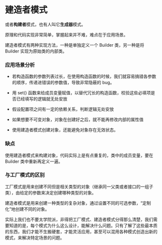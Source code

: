 
# 建造者模式
或者**构建者**模式，也有人叫它**生成器**模式。

原理和代码实现非常简单，掌握起来并不难，难点在于应用场景。

建造者模式有两种实现方法，一种是单独定义一个 Builder 类，另一种是将 Builder 实现为原始类的内部类。



### 应用场景分析

- 若构造函数的参数列表过长，在使用构造函数的时候，我们就容易搞错各参数的顺序，传递进错误的参数值，导致非常隐蔽的 bug。

- 用 set() 函数来给成员变量赋值，以替代冗长的构造函数，校验这些必填项是否已经填写的逻辑就无处安放

- 假设配置项之间有一定的依赖关系，判断逻辑无处安放

- 如果想要不可变对象，对象在创建好之后，就不能再修改内部的属性值

- 使用建造者模式创建对象，还能避免对象存在无效状态。



### 缺点

使用建造者模式来构建对象，代码实际上是有点重复的，类中的成员变量，要在 Builder 类中重新再定义一遍。

### 与工厂模式的区别

工厂模式是用来创建不同但是相关类型的对象（继承同一父类或者接口的一组子类），由给定的参数来决定创建哪种类型的对象。

建造者模式是用来创建一种类型的复杂对象，通过设置不同的可选参数，“定制化”地创建不同的对象。



实际上我们也不要太学院派，非得把工厂模式、建造者模式分得那么清楚，我们需要知道的是，每个模式为什么这么设计，能解决什么问题。只有了解了这些最本质的东西，我们才能不生搬硬套，才能灵活应用，甚至可以混用各种模式创造出新的模式，来解决特定场景的问题。

